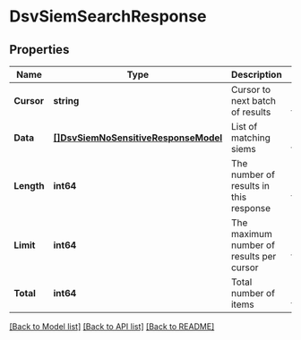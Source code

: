 # DsvSiemSearchResponse

## Properties
Name | Type | Description | Notes
------------ | ------------- | ------------- | -------------
**Cursor** | **string** | Cursor to next batch of results | [optional] [default to null]
**Data** | [**[]DsvSiemNoSensitiveResponseModel**](SiemNoSensitiveResponseModel.md) | List of matching siems | [optional] [default to null]
**Length** | **int64** | The number of results in this response | [optional] [default to null]
**Limit** | **int64** | The maximum number of results per cursor | [optional] [default to null]
**Total** | **int64** | Total number of items | [optional] [default to null]

[[Back to Model list]](../README.md#documentation-for-models) [[Back to API list]](../README.md#documentation-for-api-endpoints) [[Back to README]](../README.md)


